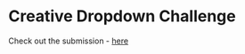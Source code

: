 # Creative Dropdown Challenge

Check out the submission - [here](https://icodethis.com/submissions/46520)